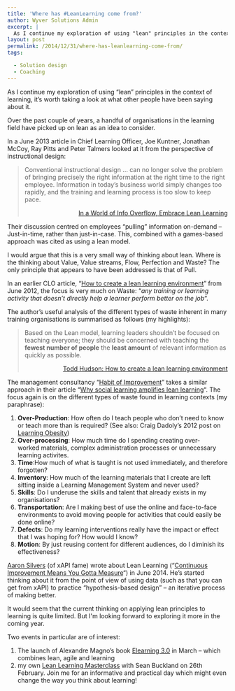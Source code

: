 ```yaml
---
title: 'Where has #LeanLearning come from?'
author: Wyver Solutions Admin
excerpt: |
  As I continue my exploration of using "lean" principles in the context of learning, it's worth taking a look at what other people have been saying about it over the past couple of years.
layout: post
permalink: /2014/12/31/where-has-leanlearning-come-from/
tags:

  - Solution design
  - Coaching
---
```

As I continue my exploration of using &#8220;lean&#8221; principles in the context of learning, it&#8217;s worth taking a look at what other people have been saying about it.

Over the past couple of years, a handful of organisations in the learning field have picked up on lean as an idea to consider.

In a June 2013 article in Chief Learning Officer, Joe Kuntner, Jonathan McCoy, Ray Pitts and Peter Talmers looked at it from the perspective of instructional design:

> Conventional instructional design &#8230; can no longer solve the problem of bringing precisely the right information at the right time to the right employee. Information in today’s business world simply changes too rapidly, and the training and learning process is too slow to keep pace.
>
> <p style="text-align: right;">
>   <a href="http://www.clomedia.com/articles/in-a-world-of-info-overflow-embrace-lean-learning" target="_blank">In a World of Info Overflow, Embrace Lean Learning</a>
> </p>

<p style="text-align: left;">
  Their discussion centred on employees &#8220;pulling&#8221; information on-demand &#8211; Just-in-time, rather than just-in-case. This, combined with a games-based approach was cited as using a lean model.
</p>

<p style="text-align: left;">
  I would argue that this is a very small way of thinking about lean. Where is the thinking about Value, Value streams, Flow, Perfection and Waste? The only principle that appears to have been addressed is that of Pull.
</p>

<p style="text-align: left;">
  In an earlier CLO article, &#8220;<a href="http://www.clomedia.com/articles/how-to-create-a-lean-learning-environment" target="_blank">How to create a lean learning environment</a>&#8221; from June 2012, the focus is very much on Waste: &#8220;<em>any training or learning activity that doesn’t directly help a learner perform better on the job</em>&#8220;.
</p>

<p style="text-align: left;">
  The author&#8217;s useful analysis of the different types of waste inherent in many training organisations is summarised as follows (my highlights):
</p>

> <p style="text-align: left;">
>   Based on the Lean model, learning leaders shouldn’t be focused on teaching everyone; they should be concerned with teaching the <strong>fewest number of people</strong> the <strong>least amount</strong> of relevant information as quickly as possible.
> </p>
>
> <p style="text-align: right;">
>   <a href="http://www.clomedia.com/articles/how-to-create-a-lean-learning-environment" target="_blank">Todd Hudson: How to create a lean learning environment</a>
> </p>

<p style="text-align: left;">
  The management consultancy &#8220;<a href="https://habitofimprovement.wordpress.com" target="_blank">Habit of Improvement</a>&#8221; takes a similar approach in their article &#8220;<a href="https://habitofimprovement.wordpress.com/2014/07/14/why-social-learning-amplifies-lean-learning/" target="_blank">Why social learning amplifies lean learning</a>&#8220;. The focus again is on the different types of waste found in learning contexts (my paraphrase):
</p>

  1. **Over-Production**: How often do I teach people who don&#8217;t need to know or teach more than is required? (See also: Craig Dadoly&#8217;s 2012 post on <a href="http://www.ravinglearnatics.com/2012/06/learning-obesity.html" target="_blank">Learning Obesity</a>)
  2. **Over-processing**: How much time do I spending creating over-worked materials, complex administration processes or unnecessary learning activites.
  3. **Time**:How much of what is taught is not used immediately, and therefore forgotten?
  4. **Inventory**: How much of the learning materials that I create are left sitting inside a Learning Management System and never used?
  5. **Skills**: Do I underuse the skills and talent that already exists in my organisations?
  6. **Transportation**: Are I making best of use the online and face-to-face environments to avoid moving people for activities that could easily be done online?
  7. **Defects**: Do my learning interventions really have the impact or effect that I was hoping for? How would I know?
  8. **Motion**: By just reusing content for different audiences, do I diminish its effectiveness?

<a href="https://www.linkedin.com/in/aaronsilvers" target="_blank">Aaron Silvers</a> (of xAPI fame) wrote about Lean Learning (&#8220;<a href="http://makingbetter.us/2014/06/continuous-improvement-means-you-gotta-measure/" target="_blank">Continuous Improvement Means You Gotta Measure</a>&#8220;) in June 2014. He&#8217;s started thinking about it from the point of view of using data (such as that you can get from xAPI) to practice &#8220;hypothesis-based design&#8221; &#8211; an iterative process of making better.

It would seem that the current thinking on applying lean principles to learning is quite limited. But I'm looking forward to exploring it more in the coming year.

Two events in particular are of interest:

  1. The launch of Alexandre Magno&#8217;s book <a href="http://www.learning30.co/" target="_blank">Elearning 3.0</a> in March &#8211; which combines lean, agile and learning
  2. my own <a href="http://www.eventbrite.co.uk/e/lean-learning-masterclass-tickets-14661080687" target="_blank">Lean Learning Masterclass</a> with Sean Buckland on 26th February. Join me for an informative and practical day which might even change the way you think about learning!
